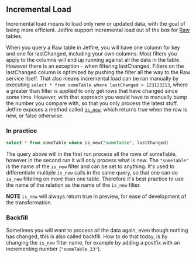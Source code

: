 ## Incremental Load
Incremental load means to load only new or updated data, with the goal of being more efficient. Jetfire support incremental load out of the box for [Raw](https://doc.cognitedata.com/api/v1/#tag/Raw) tables. 

When you query a Raw table in Jetfire, you will have one column for key and one for lastChanged, including your own columns. Most filters you apply to the columns will end up running against all the data in the table. However there is an exception - when filtering lastChanged. Filters on the lastChanged column is optimized by pushing the filter all the way to the Raw service itself. That also means incremental load can be ran manually by executing `select * from someTable where lastChanged > 123123213`, where a greater than filter is applied to only get rows that have changed since some time. However, with that approach you would have to manually bump the number you compare with, so that you only process the latest stuff. Jetfire exposes a method called [`is_new`](https://github.com/cognitedata/jetfire-doc/blob/master/concepts/jetfire-sql-functions.md#is_newname-string-version-bigint), which returns true when the row is new, or false otherwise. 

### In practice
```sql
select * from someTable where is_new("someTable", lastChanged)
```
The query above will in the first run process all the rows of someTable, however in the second run it will only process what is new. The `"someTable"` is the name of the `is_new` filter and can be set to anything. It's used to differentiate multiple `is_new` calls in the same query, so that one can do `is_new` filtering on more than one table. Therefore it's best practice to use the name of the relation as the name of the `is_new` filter. 

**NOTE** `is_new` will always return true in preview, for ease of development of the transformation.  

### Backfill
Sometimes you will want to process all the data again, even though nothing has changed, this is also called backfill. How to do that today, is by changing the `is_new` filter name, for example by adding a postfix with an incrementing number (`"someTable_23"`). 
